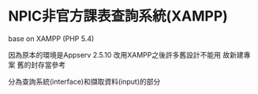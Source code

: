 NPIC非官方課表查詢系統(XAMPP)
========================
base on XAMPP (PHP 5.4) 

因為原本的環境是Appserv 2.5.10
改用XAMPP之後許多舊設計不能用
故新建專案
舊的封存當參考

分為查詢系統(interface)和擷取資料(input)的部分
